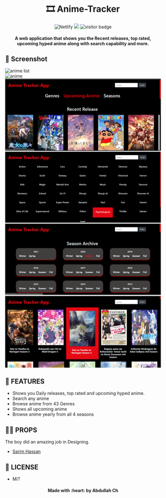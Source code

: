 <div align="center">
	<h1 align="center">🎞 Anime-Tracker</h1>
	<img alt="Netlify" src="https://img.shields.io/netlify/ef6bec37-0c07-4470-9a0f-7bccafc8aaba?logo=covid-19&logoColor=blue">
	<img src="https://img.shields.io/github/license/mashape/apistatus.svg?style=flat-square">
	<img src="https://visitor-badge.glitch.me/badge?page_id=abdullah-ch.Anime-Tracker-Web-App" alt="visitor badge"/>
</div>
<h4 align="center">A web application that shows you the  Recent releases, top rated, upcoming hyped anime along with search capability and more.</h4>
 
 
<!--- ## 👉LIVE LINK
>https://abdullahch-anime-tracker.netlify.app/ --->
 
## 🎩 Screenshot
<div>
  <img src="src\Components\anime1.PNG" alt="anime list">
  <br>
  <img src="src\Components\anime2.PNG" alt="anime">
  <br>
  <img src="src\Components\anime3.png" alt="anime">

  <br>
  <img src="src\Components\anime4.png" alt="anime">

  <br>
<img src="src\Components\anime5.png" alt="anime">
<br>
<img src="src\Components\anime6.png" alt="anime">
<br>
</div>


## 🚀 FEATURES

- Shows you Daily releases, top rated and upcoming hyped anime.
- Search any anime
- Browse anime from 43 Genres
- Shows all upcoming anime
- Browse anime yearly from all 4 seasons

## 🙌🏻 PROPS


The boy did an amazing job in Designing.

- [Sarim Hassan](https://github.com/sarim-dev)



## 🔑 LICENSE

- MIT

<h4 align="center">Made with :heart: by Abdullah Ch</h4>
